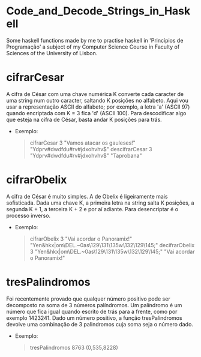 # Code_and_Decode_Strings_in_Haskell
Some haskell functions made by me to practise haskell in 'Princípios de Programação' a subject of my Computer Science Course in Faculty of Sciences of the University of Lisbon.

# cifrarCesar
  A cifra de César com uma chave numérica K converte cada caracter de
uma string num outro caracter, saltando K posições no alfabeto.
  Aqui vou usar a representação ASCII do alfabeto; por exemplo, a letra
'a' (ASCII 97) quando encriptada com K = 3 fica 'd' (ASCII 100). Para
descodificar algo que esteja na cifra de César, basta andar K posições para
trás.
- Exemplo:
    > cifrarCesar 3 "Vamos atacar os gauleses!"
    "Ydprv#dwdfdu#rv#jdxohvhv$"
    > descifrarCesar 3 "Ydprv#dwdfdu#rv#jdxohvhv$"
    "Taprobana"

# cifrarObelix
  A cifra de César é muito simples. A de Obelix é ligeiramente mais
sofisticada. Dada uma chave K, a primeira letra na string salta K posições, a
segunda K + 1, a terceira K + 2 e por aí adiante. Para desencriptar
é o processo inverso.
- Exemplo:
    > cifrarObelix 3 "Vai acordar o Panoramix!"
    "Yen&hkx|om\DEL.~0as\129\131\135w\132\129\145;"
    > decifrarObelix 3 "Yen&hkx|om\DEL.~0as\129\131\135w\132\129\145;"
    "Vai acordar o Panoramix!"

# tresPalindromos
  Foi recentemente provado que qualquer número positivo pode ser
decomposto na soma de 3 números palíndromos. Um palíndromo é um
número que fica igual quando escrito de trás para a frente,
como por exemplo 1423241.
  Dado um número positivo, a função tresPalindromos
devolve uma combinação de 3 palindromos cuja soma seja o número dado.
- Exemplo:
    > tresPalindromos 8763
    (0,535,8228)
